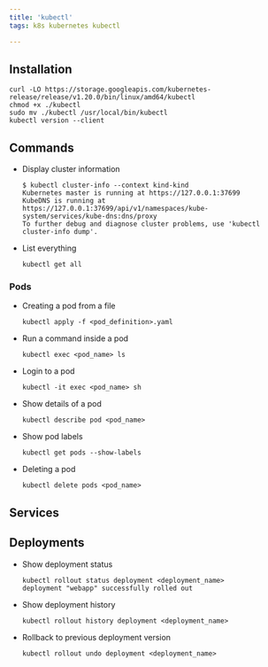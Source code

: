 ```yaml
---
title: 'kubectl'
tags: k8s kubernetes kubectl

---
```


## Installation

```shell
curl -LO https://storage.googleapis.com/kubernetes-release/release/v1.20.0/bin/linux/amd64/kubectl
chmod +x ./kubectl
sudo mv ./kubectl /usr/local/bin/kubectl
kubectl version --client
```

## Commands

- Display cluster information

  ```shell
  $ kubectl cluster-info --context kind-kind
  Kubernetes master is running at https://127.0.0.1:37699
  KubeDNS is running at https://127.0.0.1:37699/api/v1/namespaces/kube-system/services/kube-dns:dns/proxy
  To further debug and diagnose cluster problems, use 'kubectl cluster-info dump'.
  ```

- List everything

  ```shell
  kubectl get all
  ```

### Pods

- Creating a pod from a file

  ```shell
  kubectl apply -f <pod_definition>.yaml
  ```

- Run a command inside a pod

  ```shell
  kubectl exec <pod_name> ls
  ```

- Login to a pod

  ```shell
  kubectl -it exec <pod_name> sh
  ```

- Show details of a pod

  ```shell
  kubectl describe pod <pod_name>
  ```

- Show pod labels

  ```shell
  kubectl get pods --show-labels
  ```

- Deleting a pod

  ```shell
  kubectl delete pods <pod_name>
  ```

## Services

## Deployments

- Show deployment status

  ```shell
  kubectl rollout status deployment <deployment_name>
  deployment "webapp" successfully rolled out
  ```

- Show deployment history
  
  ```shell
  kubectl rollout history deployment <deployment_name>
  ```

- Rollback to previous deployment version

  ```shell
  kubectl rollout undo deployment <deployment_name>
  ```
